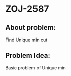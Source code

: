 # ZOJ-2587

## About problem:  
Find Unique min cut
  

## Problem Idea:  

Basic problem of Unique min 
<!--stackedit_data:
eyJoaXN0b3J5IjpbLTE2ODYyNzM5NTBdfQ==
-->